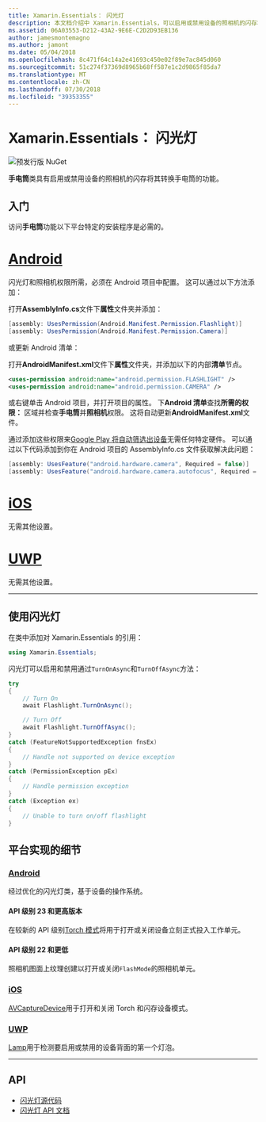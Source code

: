 ```yaml
---
title: Xamarin.Essentials： 闪光灯
description: 本文档介绍中 Xamarin.Essentials，可以启用或禁用设备的照相机的闪存将其转换手电筒的闪光灯类。
ms.assetid: 06A03553-D212-43A2-9E6E-C2D2D93EB136
author: jamesmontemagno
ms.author: jamont
ms.date: 05/04/2018
ms.openlocfilehash: 8c471f64c14a2e41693c450e02f89e7ac845d060
ms.sourcegitcommit: 51c274f37369d8965b68ff587e1c2d9865f85da7
ms.translationtype: MT
ms.contentlocale: zh-CN
ms.lasthandoff: 07/30/2018
ms.locfileid: "39353355"
---
```

# <a name="xamarinessentials-flashlight"></a>Xamarin.Essentials： 闪光灯

![预发行版 NuGet](~/media/shared/pre-release.png)

**手电筒**类具有启用或禁用设备的照相机的闪存将其转换手电筒的功能。

## <a name="getting-started"></a>入门

访问**手电筒**功能以下平台特定的安装程序是必需的。

# <a name="androidtabandroid"></a>[Android](#tab/android)

闪光灯和照相机权限所需，必须在 Android 项目中配置。 这可以通过以下方法添加：

打开**AssemblyInfo.cs**文件下**属性**文件夹并添加：

```csharp
[assembly: UsesPermission(Android.Manifest.Permission.Flashlight)]
[assembly: UsesPermission(Android.Manifest.Permission.Camera)]
```

或更新 Android 清单：

打开**AndroidManifest.xml**文件下**属性**文件夹，并添加以下的内部**清单**节点。

```xml
<uses-permission android:name="android.permission.FLASHLIGHT" />
<uses-permission android:name="android.permission.CAMERA" />
```

或右键单击 Android 项目，并打开项目的属性。 下**Android 清单**查找**所需的权限：** 区域并检查**手电筒**并**照相机**权限。 这将自动更新**AndroidManifest.xml**文件。

通过添加这些权限来[Google Play 将自动筛选出设备](http://developer.android.com/guide/topics/manifest/uses-feature-element.html#permissions-features)无需任何特定硬件。 可以通过以下代码添加到你在 Android 项目的 AssemblyInfo.cs 文件获取解决此问题：

```csharp
[assembly: UsesFeature("android.hardware.camera", Required = false)]
[assembly: UsesFeature("android.hardware.camera.autofocus", Required = false)]
```

# <a name="iostabios"></a>[iOS](#tab/ios)

无需其他设置。

# <a name="uwptabuwp"></a>[UWP](#tab/uwp)

无需其他设置。

-----

## <a name="using-flashlight"></a>使用闪光灯

在类中添加对 Xamarin.Essentials 的引用：

```csharp
using Xamarin.Essentials;
```

闪光灯可以启用和禁用通过`TurnOnAsync`和`TurnOffAsync`方法：

```csharp
try
{
    // Turn On
    await Flashlight.TurnOnAsync();

    // Turn Off
    await Flashlight.TurnOffAsync();
}
catch (FeatureNotSupportedException fnsEx)
{
    // Handle not supported on device exception
}
catch (PermissionException pEx)
{
    // Handle permission exception
}
catch (Exception ex)
{
    // Unable to turn on/off flashlight
}
```

## <a name="platform-implementation-specifics"></a>平台实现的细节

### <a name="androidtabandroid"></a>[Android](#tab/android)

经过优化的闪光灯类，基于设备的操作系统。

#### <a name="api-level-23-and-higher"></a>API 级别 23 和更高版本

在较新的 API 级别[Torch 模式](https://developer.android.com/reference/android/hardware/camera2/CameraManager.html#setTorchMode)将用于打开或关闭设备立刻正式投入工作单元。

#### <a name="api-level-22-and-lower"></a>API 级别 22 和更低

照相机图面上纹理创建以打开或关闭`FlashMode`的照相机单元。 

### <a name="iostabios"></a>[iOS](#tab/ios)

[AVCaptureDevice](https://developer.xamarin.com/api/type/AVFoundation.AVCaptureDevice/)用于打开和关闭 Torch 和闪存设备模式。

### <a name="uwptabuwp"></a>[UWP](#tab/uwp)

[Lamp](https://docs.microsoft.com/en-us/uwp/api/windows.devices.lights.lamp)用于检测要启用或禁用的设备背面的第一个灯泡。

-----

## <a name="api"></a>API

- [闪光灯源代码](https://github.com/xamarin/Essentials/tree/master/Xamarin.Essentials/Flashlight)
- [闪光灯 API 文档](xref:Xamarin.Essentials.Flashlight)
